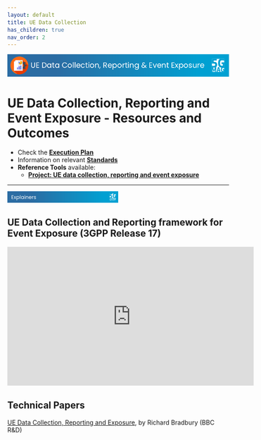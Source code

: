 ```yaml
---
layout: default
title: UE Data Collection
has_children: true
nav_order: 2
---
```


<img src="../assets/images/Banner_UEDC.png" /> 

# UE Data Collection, Reporting and Event Exposure - Resources and Outcomes

* Check the [**Execution Plan**](https://github.com/orgs/5G-MAG/projects/44/views/21)
* Information on relevant [**Standards**](https://5g-mag.github.io/Standards/pages/data-collection-event-exposure.html)
* **Reference Tools** available:
   * [**Project: UE data collection, reporting and event exposure**](https://5g-mag.github.io/Getting-Started/pages/ue-data-collection-reporting-exposure/)

---

<img src="../assets/images/Banner_Explainers.png" width="50%" /> 

## UE Data Collection and Reporting framework for Event Exposure (3GPP Release 17)
<iframe width="560" height="315" src="https://www.youtube.com/embed/1Hv81xdbBfw?si=ZVTh7SUiMSw04_rn" title="YouTube video player" frameborder="0" allow="accelerometer; autoplay; clipboard-write; encrypted-media; gyroscope; picture-in-picture; web-share" referrerpolicy="strict-origin-when-cross-origin" allowfullscreen></iframe>

## Technical Papers
[UE Data Collection, Reporting and Exposure](https://www.3gpp.org/newsletter-issue-05-oct-2022#flipbook-flip6/17/), by Richard Bradbury (BBC R&D)
